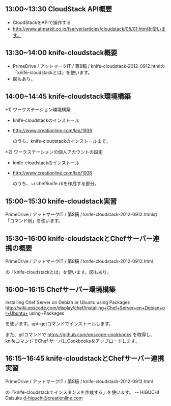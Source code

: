 ## 13:00~13:30 CloudStack API概要

- CloudStackをAPIで操作する
- http://www.atmarkit.co.jp/fserver/articles/cloudstack/05/01.htmlを使います。

## 13:30~14:00 knife-cloudstack概要

- PrimeDrive / アットマークIT / 第8稿 / knife-cloudstack-2012-0912.htmlの「knife-cloudstackとは」を使います。
- 図もあり。

## 14:00~14:45 knife-cloudstack環境構築

*1) ワークステーション環境構築

- knife-cloudstackのインストール
- http://www.creationline.com/lab/1936

  のうち、knife-cloudstackのインストールまで。

*2) ワークステーションの個人アカウントの設定

- knife-cloudstackのインストール
- http://www.creationline.com/lab/1936

  のうち、~/.chef/knife.rbを作成する部分。

## 15:00~15:30 knife-cloudstack実習

PrimeDrive / アットマークIT / 第8稿 / knife-cloudstack-2012-0912.htmlの「コマンド例」を使います。

## 15:30~16:00 knife-cloudstackとChefサーバー連携の概要

PrimeDrive / アットマークIT / 第8稿 / knife-cloudstack-2012-0912.html

の「knife-cloudstackとは」を使います。図もあり。

## 16:00~16:15 Chefサーバー環境構築

Installing Chef Server on Debian or Ubuntu using Packages
http://wiki.opscode.com/display/chef/Installing+Chef+Server+on+Debian+or+Ubuntu+
using+Packages

を使います。apt-getコマンドでインストールします。

また、gitコマンドで https://github.com/opscode-cookbooks を取得し、
knifeコマンドでChef サーバにCookbooksをアップロードします。

## 16:15~16:45 knife-cloudstackとChefサーバー連携実習

PrimeDrive / アットマークIT / 第8稿 / knife-cloudstack-2012-0912.html

の「knife-cloudstackでインスタンスを作成する」を使います。
-- HIGUCHI Daisuke <d-higuchi@creationline.com>

